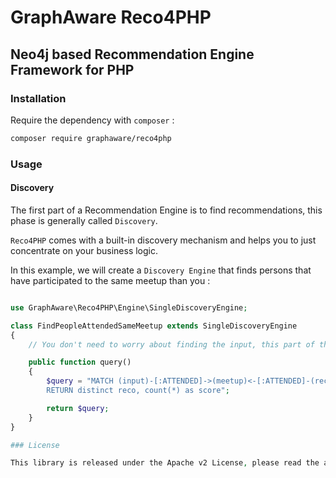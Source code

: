 # GraphAware Reco4PHP

## Neo4j based Recommendation Engine Framework for PHP

### Installation

Require the dependency with `composer` :

```bash
composer require graphaware/reco4php
```

### Usage

#### Discovery

The first part of a Recommendation Engine is to find recommendations, this phase is generally called `Discovery`.

`Reco4PHP` comes with a built-in discovery mechanism and helps you to just concentrate on your business logic.

In this example, we will create a `Discovery Engine` that finds persons that have participated to the same meetup than you :

```php

use GraphAware\Reco4PHP\Engine\SingleDiscoveryEngine;

class FindPeopleAttendedSameMeetup extends SingleDiscoveryEngine
{
    // You don't need to worry about finding the input, this part of the query is already done by the framework

    public function query()
    {
        $query = "MATCH (input)-[:ATTENDED]->(meetup)<-[:ATTENDED]-(reco)
        RETURN distinct reco, count(*) as score";

        return $query;
    }
}

### License

This library is released under the Apache v2 License, please read the attached `LICENSE` file.
